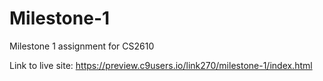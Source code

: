 # Milestone-1
Milestone 1 assignment for CS2610

Link to live site: https://preview.c9users.io/link270/milestone-1/index.html
